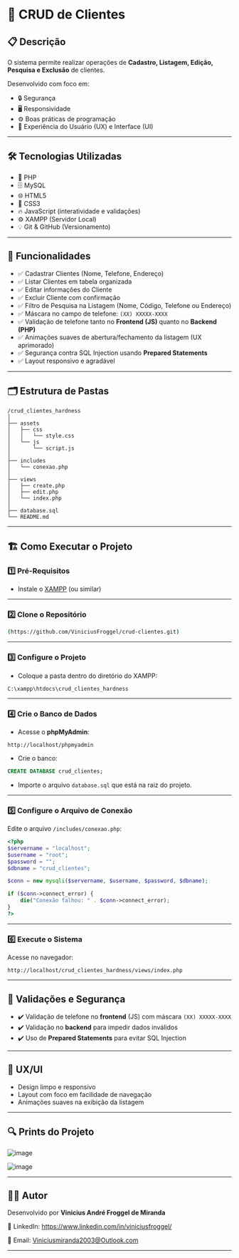 
# 🚀 CRUD de Clientes 

## 📋 Descrição 
O sistema permite realizar operações de **Cadastro, Listagem, Edição, Pesquisa e Exclusão** de clientes.

Desenvolvido com foco em:

- 🔒 Segurança
- 🖥️ Responsividade
- ⚙️ Boas práticas de programação
- 🎨 Experiência do Usuário (UX) e Interface (UI)

---

## 🛠️ Tecnologias Utilizadas

- 🐘 PHP 
- 🗄️ MySQL
- 🌐 HTML5
- 🎨 CSS3
- 🔥 JavaScript (interatividade e validações)
- ⚙️ XAMPP (Servidor Local)
- 💡 Git & GitHub (Versionamento)

---

## 🎯 Funcionalidades

- ✅ Cadastrar Clientes (Nome, Telefone, Endereço)
- ✅ Listar Clientes em tabela organizada
- ✅ Editar informações do Cliente
- ✅ Excluir Cliente com confirmação
- ✅ Filtro de Pesquisa na Listagem (Nome, Código, Telefone ou Endereço)
- ✅ Máscara no campo de telefone: `(XX) XXXXX-XXXX`
- ✅ Validação de telefone tanto no **Frontend (JS)** quanto no **Backend (PHP)**
- ✅ Animações suaves de abertura/fechamento da listagem (UX aprimorado)
- ✅ Segurança contra SQL Injection usando **Prepared Statements**
- ✅ Layout responsivo e agradável

---

## 🗂️ Estrutura de Pastas

```
/crud_clientes_hardness
│
├── assets
│   ├── css
│   │   └── style.css
│   └── js
│       └── script.js
│
├── includes
│   └── conexao.php
│
├── views
│   ├── create.php
│   ├── edit.php
│   └── index.php
│
├── database.sql
└── README.md
```

---

## 🏗️ Como Executar o Projeto

### 1️⃣ Pré-Requisitos

- Instale o [XAMPP](https://www.apachefriends.org/pt_br/index.html) (ou similar)


---

### 2️⃣ Clone o Repositório

```bash
(https://github.com/ViniciusFroggel/crud-clientes.git)
```

---

### 3️⃣ Configure o Projeto

- Coloque a pasta dentro do diretório do XAMPP:

```
C:\xampp\htdocs\crud_clientes_hardness
```

---

### 4️⃣ Crie o Banco de Dados

- Acesse o **phpMyAdmin**:

```
http://localhost/phpmyadmin
```

- Crie o banco:

```sql
CREATE DATABASE crud_clientes;
```

- Importe o arquivo `database.sql` que está na raiz do projeto.

---

### 5️⃣ Configure o Arquivo de Conexão

Edite o arquivo `/includes/conexao.php`:

```php
<?php
$servername = "localhost";
$username = "root";
$password = "";
$dbname = "crud_clientes";

$conn = new mysqli($servername, $username, $password, $dbname);

if ($conn->connect_error) {
    die("Conexão falhou: " . $conn->connect_error);
}
?>
```

---

### 6️⃣ Execute o Sistema

Acesse no navegador:

```
http://localhost/crud_clientes_hardness/views/index.php
```

---

## 🔐 Validações e Segurança

- ✔️ Validação de telefone no **frontend** (JS) com máscara `(XX) XXXXX-XXXX`
- ✔️ Validação no **backend** para impedir dados inválidos
- ✔️ Uso de **Prepared Statements** para evitar SQL Injection

---

## 🎨 UX/UI

- Design limpo e responsivo
- Layout com foco em facilidade de navegação
- Animações suaves na exibição da listagem

---

## 🔍 Prints do Projeto

![image](https://github.com/user-attachments/assets/ff5b7b36-0d80-4216-a74b-07f3398a2a3a)

![image](https://github.com/user-attachments/assets/920989b6-7dc6-47fc-adf1-f039c4795349)



---

## 👨‍💻 Autor

Desenvolvido por **Vinicius André Froggel de Miranda** 
 
🚀 LinkedIn: https://www.linkedin.com/in/viniciusfroggel/ 

📧 Email: Viniciusmiranda2003@Outlook.com

---


